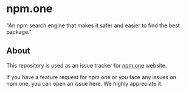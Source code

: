 # npm.one

"An npm search engine that makes it safer and easier to find the best package."

## About

This repository is used as an issue tracker for [npm.one](npm.one) website.

If you have a feature request for npm.one or you face any issues on npm.one, you can open an issue here.
We highly appreciate it.

